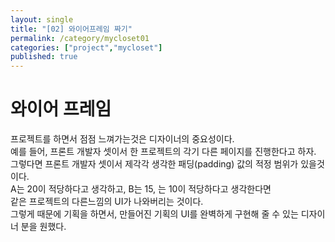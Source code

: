 ```yaml
---
layout: single
title: "[02] 와이어프레임 짜기"
permalink: /category/mycloset01
categories: ["project","mycloset"]
published: true
---
```


# 와이어 프레임
프로젝트를 하면서 점점 느껴가는것은 디자이너의 중요성이다.  
예를 들어, 프론트 개발자 셋이서 한 프로젝트의 각기 다른 페이지를 진행한다고 하자.  
그렇다면 프론트 개발자 셋이서 제각각 생각한 패딩(padding) 값의 적정 범위가 있을것이다.  
A는 20이 적당하다고 생각하고, B는 15, 는 10이 적당하다고 생각한다면  
같은 프로젝트의 다른느낌의 UI가 나와버리는 것이다.  
그렇게 때문에 기획을 하면서, 만들어진 기획의 UI를 완벽하게 구현해 줄 수 있는 디자이너 분을 원했다.  
